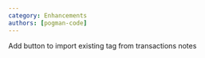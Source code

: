 ```yaml
---
category: Enhancements
authors: [pogman-code]
---
```


Add button to import existing tag from transactions notes
